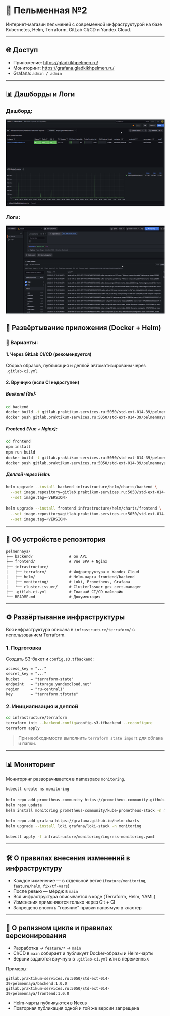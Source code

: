 # 🥟 Пельменная №2

Интернет-магазин пельменей с современной инфраструктурой на базе Kubernetes, Helm, Terraform, GitLab CI/CD и Yandex Cloud.

---

## 🌐 Доступ

- Приложение: https://gladkikhpelmen.ru/
- Мониторинг: https://grafana.gladkikhpelmen.ru/
- Grafana: `admin / admin`

---
## 📊 Дашборды и Логи

### Дашборд:
![Grafana Dashboard](image.png)

### Логи:
![Loki Logs](image-1.png)

## 🚀 Развёртывание приложения (Docker + Helm)

### 🔧 Варианты:

#### 1. Через GitLab CI/CD (рекомендуется)
Сборка образов, публикация и деплой автоматизированы через `.gitlab-ci.yml`.

#### 2. Вручную (если CI недоступен)

##### Backend (Go):

```bash
cd backend
docker build -t gitlab.praktikum-services.ru:5050/std-ext-014-39/pelmennaya/backend:<VERSION> .
docker push gitlab.praktikum-services.ru:5050/std-ext-014-39/pelmennaya/backend:<VERSION>
````

##### Frontend (Vue + Nginx):

```bash
cd frontend
npm install
npm run build
docker build -t gitlab.praktikum-services.ru:5050/std-ext-014-39/pelmennaya/frontend:<VERSION> .
docker push gitlab.praktikum-services.ru:5050/std-ext-014-39/pelmennaya/frontend:<VERSION>
```

##### Деплой через Helm:

```bash
helm upgrade --install backend infrastructure/helm/charts/backend \
  --set image.repository=gitlab.praktikum-services.ru:5050/std-ext-014-39/pelmennaya/backend \
  --set image.tag=<VERSION>

helm upgrade --install frontend infrastructure/helm/charts/frontend \
  --set image.repository=gitlab.praktikum-services.ru:5050/std-ext-014-39/pelmennaya/frontend \
  --set image.tag=<VERSION>
```

---

## 📁 Об устройстве репозитория

```
pelmennaya/
├── backend/                # Go API
├── frontend/               # Vue SPA + Nginx
├── infrastructure/
│   ├── terraform/          # Инфраструктура в Yandex Cloud
│   ├── helm/               # Helm-чарты frontend/backend
│   ├── monitoring/         # Loki, Prometheus, Grafana
│   └── cluster-issuer/     # ClusterIssuer для cert-manager
├── .gitlab-ci.yml          # Главный CI/CD пайплайн
└── README.md               # Документация
```

---

## ⚙️ Развёртывание инфраструктуры

Вся инфраструктура описана в `infrastructure/terraform/` с использованием Terraform.

### 1. Подготовка

Создать S3-бакет и `config.s3.tfbackend`:

```hcl
access_key = "..."
secret_key = "..."
bucket     = "terraform-state"
endpoint   = "storage.yandexcloud.net"
region     = "ru-central1"
key        = "terraform.tfstate"
```

### 2. Инициализация и деплой

```bash
cd infrastructure/terraform
terraform init --backend-config=config.s3.tfbackend --reconfigure
terraform apply
```

> При необходимости выполнить `terraform state import` для облака и папки.

---

## 📊 Мониторинг

Мониторинг разворачивается в namespace `monitoring`.

```bash
kubectl create ns monitoring

helm repo add prometheus-community https://prometheus-community.github.io/helm-charts
helm repo update
helm install monitoring prometheus-community/kube-prometheus-stack -n monitoring

helm repo add grafana https://grafana.github.io/helm-charts
helm upgrade --install loki grafana/loki-stack -n monitoring

kubectl apply -f infrastructure/monitoring/ingress-monitoring.yaml
```

---

## 🛠️ О правилах внесения изменений в инфраструктуру

* Каждое изменение — в отдельной ветке (`feature/monitoring`, `feature/helm`, `fix/tf-vars`)
* После ревью — мёрдж в `main`
* Вся инфраструктура описывается в коде (Terraform, Helm, YAML)
* Изменения применяются только через Git + CI
* Запрещено вносить "горячие" правки напрямую в кластер

---

## 🔁 О релизном цикле и правилах версионирования

* Разработка → `feature/*` → `main`
* CI/CD в `main` собирает и публикует Docker-образы и Helm-чарты
* Версии задаются вручную в `.gitlab-ci.yml` или в переменных

Примеры:

```
gitlab.praktikum-services.ru:5050/std-ext-014-39/pelmennaya/backend:1.0.0
gitlab.praktikum-services.ru:5050/std-ext-014-39/pelmennaya/frontend:1.0.0
```

* Helm-чарты публикуются в Nexus
* Повторная публикация одной и той же версии запрещена

